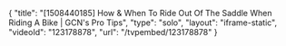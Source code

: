 {
    "title": "[1508440185] How & When To Ride Out Of The Saddle When Riding A Bike | GCN's Pro Tips",
    "type": "solo",
    "layout": "iframe-static",
    "videoId": "123178878",
    "url": "\/tvpembed\/123178878"
}